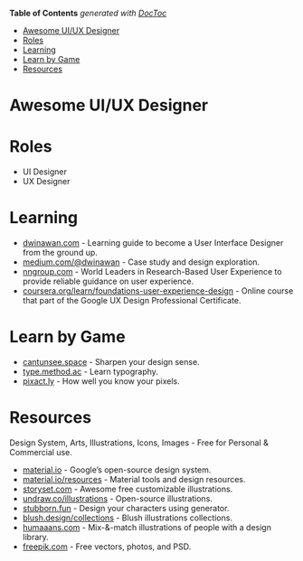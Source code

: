 <!-- START doctoc generated TOC please keep comment here to allow auto update -->
<!-- DON'T EDIT THIS SECTION, INSTEAD RE-RUN doctoc TO UPDATE -->
**Table of Contents**  *generated with [DocToc](https://github.com/thlorenz/doctoc)*

- [Awesome UI/UX Designer](#awesome-uiux-designer)
- [Roles](#roles)
- [Learning](#learning)
- [Learn by Game](#learn-by-game)
- [Resources](#resources)

<!-- END doctoc generated TOC please keep comment here to allow auto update -->

# Awesome UI/UX Designer

# Roles
- UI Designer
- UX Designer

# Learning
- [dwinawan.com](dwinawan.com) - Learning guide to become a User Interface Designer from the ground up.
- [medium.com/@dwinawan](medium.com/@dwinawan) - Case study and design exploration.
- [nngroup.com](nngroup.com) - World Leaders in Research-Based User Experience to provide reliable guidance on user experience.
- [coursera.org/learn/foundations-user-experience-design](coursera.org/learn/foundations-user-experience-design) - Online course that part of the Google UX Design Professional Certificate.

# Learn by Game
- [cantunsee.space](cantunsee.space) - Sharpen your design sense.
- [type.method.ac](type.method.ac) - Learn typography.
- [pixact.ly](pixact.ly) - How well you know your pixels.

# Resources
Design System, Arts, Illustrations, Icons, Images - Free for Personal & Commercial use.
- [material.io](material.io) - Google’s open-source design system.
- [material.io/resources](material.io/resources) - Material tools and design resources.
- [storyset.com](storyset.com) - Awesome free customizable illustrations.
- [undraw.co/illustrations](undraw.co/illustrations) - Open-source illustrations.
- [stubborn.fun](stubborn.fun) - Design your characters using generator.
- [blush.design/collections](blush.design/collections) - Blush illustrations collections.
- [humaaans.com](humaaans.com) - Mix-&-match illustrations of people with a design library.
- [freepik.com](freepik.com) - Free vectors, photos, and PSD.
